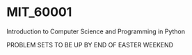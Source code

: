 # MIT_60001
Introduction to Computer Science and Programming in Python

PROBLEM SETS TO BE UP BY END OF EASTER WEEKEND
